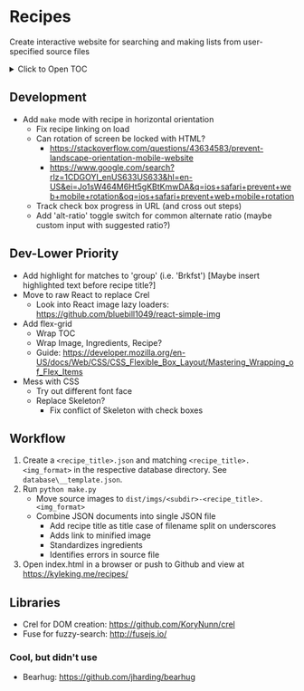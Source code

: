 # Recipes

Create interactive website for searching and making lists from user-specified source files

<details>
    <summary>Click to Open TOC</summary>
<!-- MarkdownTOC autolink="true" markdown_preview="github" -->

- [Development](#development)
- [Dev-Lower Priority](#dev-lower-priority)
- [Workflow](#workflow)
- [Libraries](#libraries)
    - [Cool, but didn't use](#cool-but-didnt-use)

<!-- /MarkdownTOC -->
</details>

## Development

- Add `make` mode with recipe in horizontal orientation
    + Fix recipe linking on load
    + Can rotation of screen be locked with HTML?
        * https://stackoverflow.com/questions/43634583/prevent-landscape-orientation-mobile-website
        * https://www.google.com/search?rlz=1CDGOYI_enUS633US633&hl=en-US&ei=Jo1sW464M6Ht5gKBtKmwDA&q=ios+safari+prevent+web+mobile+rotation&oq=ios+safari+prevent+web+mobile+rotation
    + Track check box progress in URL (and cross out steps)
    + Add 'alt-ratio' toggle switch for common alternate ratio (maybe custom input with suggested ratio?)

## Dev-Lower Priority

- Add highlight for matches to 'group' (i.e. 'Brkfst') [Maybe insert highlighted text before recipe title?]
- Move to raw React to replace Crel
    - Look into React image lazy loaders: https://github.com/bluebill1049/react-simple-img
- Add flex-grid
    + Wrap TOC
    + Wrap Image, Ingredients, Recipe?
    + Guide: https://developer.mozilla.org/en-US/docs/Web/CSS/CSS_Flexible_Box_Layout/Mastering_Wrapping_of_Flex_Items
- Mess with CSS
    + Try out different font face
    + Replace Skeleton?
        * Fix conflict of Skeleton with check boxes

## Workflow

1. Create a `<recipe_title>.json` and matching `<recipe_title>.<img_format>` in the respective database directory. See `database\__template.json`.
2. Run `python make.py`
    - Move source images to `dist/imgs/<subdir>-<recipe_title>.<img_format>`
    - Combine JSON documents into single JSON file
        + Add recipe title as title case of filename split on underscores
        + Adds link to minified image
        + Standardizes ingredients
        + Identifies errors in source file
3. Open index.html in a browser or push to Github and view at https://kyleking.me/recipes/

## Libraries

- Crel for DOM creation: https://github.com/KoryNunn/crel
- Fuse for fuzzy-search: http://fusejs.io/

### Cool, but didn't use

- Bearhug: https://github.com/jharding/bearhug
